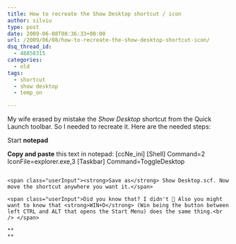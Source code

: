```yaml
---
title: How to recreate the Show Desktop shortcut / icon
author: silviu
type: post
date: 2009-06-08T08:36:33+00:00
url: /2009/06/08/how-to-recreate-the-show-desktop-shortcut-icon/
dsq_thread_id:
  - 48858315
categories:
  - old
tags:
  - shortcut
  - show desktop
  - temp_on

---
```

My wife erased by mistake the _Show Desktop_ shortcut from the Quick Launch toolbar. So I needed to recreate it. Here are the needed steps:

Start **notepad**

**Copy and paste** this text in notepad:
[ccNe_ini]
[Shell]
Command=2
IconFile=explorer.exe,3
[Taskbar]
Command=ToggleDesktop
```

<span class="userInput"><strong>Save as</strong> Show Desktop.scf. Now move the shortcut anywhere you want it.</span>

<span class="userInput">Did you know that? I didn't 🙂 Also you might want to know that <strong>WIN+D</strong> (Win being the button between left CTRL and ALT that opens the Start Menu) does the same thing.<br /> </span>

**
**